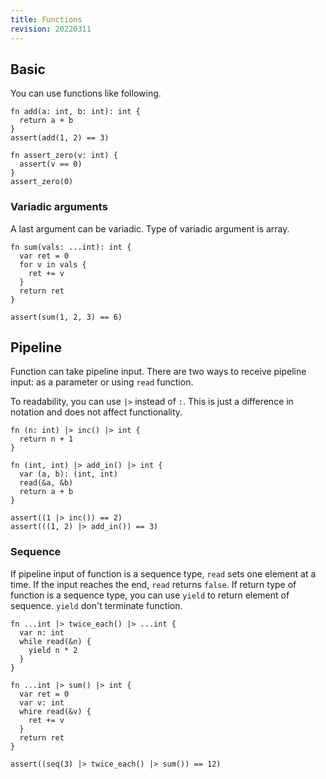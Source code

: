 ```yaml
---
title: Functions
revision: 20220311
---
```


## Basic

You can use functions like following.

```
fn add(a: int, b: int): int {
  return a + b
}
assert(add(1, 2) == 3)

fn assert_zero(v: int) {
  assert(v == 0)
}
assert_zero(0)
```

### Variadic arguments

A last argument can be variadic. Type of variadic argument is array.

```
fn sum(vals: ...int): int {
  var ret = 0
  for v in vals {
    ret += v
  }
  return ret
}

assert(sum(1, 2, 3) == 6)
```

## Pipeline

Function can take pipeline input. There are two ways to receive pipeline input: as a parameter or using `read` function.

To readability, you can use `|>` instead of `:`. This is just a difference in notation and does not affect functionality.

```
fn (n: int) |> inc() |> int {
  return n + 1
}

fn (int, int) |> add_in() |> int {
  var (a, b): (int, int)
  read(&a, &b)
  return a + b
}

assert((1 |> inc()) == 2)
assert(((1, 2) |> add_in()) == 3)
```

### Sequence

If pipeline input of function is a sequence type, `read` sets one element at a time. If the input reaches the end, `read` returns `false`.
If return type of function is a sequence type, you can use `yield` to return element of sequence. `yield` don't terminate function.

```
fn ...int |> twice_each() |> ...int {
  var n: int
  while read(&n) {
    yield n * 2
  }
}

fn ...int |> sum() |> int {
  var ret = 0
  var v: int
  whire read(&v) {
    ret += v
  }
  return ret
}

assert((seq(3) |> twice_each() |> sum()) == 12)
```
